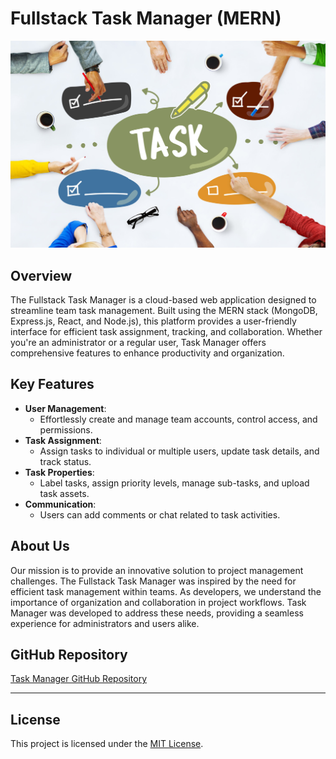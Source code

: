 # Fullstack Task Manager (MERN)
![Task Manager](images/team_collaboration.jpg)


## Overview

The Fullstack Task Manager is a cloud-based web application designed to streamline team task management. Built using the MERN stack (MongoDB, Express.js, React, and Node.js), this platform provides a user-friendly interface for efficient task assignment, tracking, and collaboration. Whether you're an administrator or a regular user, Task Manager offers comprehensive features to enhance productivity and organization.

## Key Features

- **User Management**:
  - Effortlessly create and manage team accounts, control access, and permissions.
- **Task Assignment**:
  - Assign tasks to individual or multiple users, update task details, and track status.
- **Task Properties**:
  - Label tasks, assign priority levels, manage sub-tasks, and upload task assets.
- **Communication**:
  - Users can add comments or chat related to task activities.

## About Us

Our mission is to provide an innovative solution to project management challenges. The Fullstack Task Manager was inspired by the need for efficient task management within teams. As developers, we understand the importance of organization and collaboration in project workflows. Task Manager was developed to address these needs, providing a seamless experience for administrators and users alike.

## GitHub Repository

[Task Manager GitHub Repository](https://github.com/your-username/task-manager)

---

## License

This project is licensed under the [MIT License](LICENSE).
